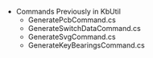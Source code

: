 
- Commands Previously in KbUtil
    - GeneratePcbCommand.cs
    - GenerateSwitchDataCommand.cs
    - GenerateSvgCommand.cs
    - GenerateKeyBearingsCommand.cs
